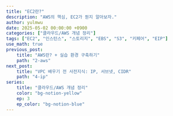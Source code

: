 ```yaml
---
title: "EC2란?"
description: "AWS의 핵심, EC2가 뭔지 알아보자."
author: yulmwu
date: 2025-05-02 00:00:00 +0900
categories: ["클라우드/AWS 개념 정리"]
tags: ["EC2", "인스턴스", "스토리지", "EBS", "S3", "키페어", "EIP"]
use_math: true
previous_post: 
    title: "AWS란? + 실습 환경 구축하기"
    path: "2-aws"
next_post: 
    title: "VPC 배우기 전 사전지식: IP, 서브넷, CIDR"
    path: "4-ip"
series: 
    title: "클라우드/AWS 개념 정리"
    color: "bg-notion-yellow"
    ep: 3
    ep_color: "bg-notion-blue"
---
```

